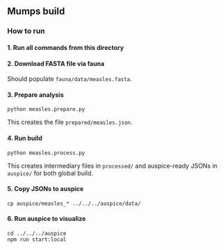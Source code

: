 ## Mumps build

### How to run

#### 1. Run all commands from this directory

#### 2. Download FASTA file via fauna

Should populate `fauna/data/measles.fasta`.

#### 3. Prepare analysis
```
python measles.prepare.py
```
This creates the file `prepared/measles.json`.

#### 4. Run build
```
python measles.process.py
```
This creates intermediary files in `processed/` and auspice-ready JSONs in `auspice/` for both global build.

#### 5. Copy JSONs to auspice
```
cp auspice/measles_* ../../../auspice/data/
```

#### 6. Run auspice to visualize
```
cd ../../../auspice
npm run start:local
```
